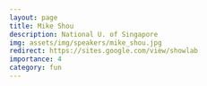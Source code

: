 ```yaml
---
layout: page
title: Mike Shou
description: National U. of Singapore
img: assets/img/speakers/mike_shou.jpg
redirect: https://sites.google.com/view/showlab
importance: 4
category: fun
---
```

